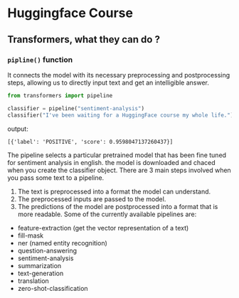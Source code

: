 # Huggingface Course
## Transformers, what they can do ?
### `pipline()` function
It connects the model with its necessary preprocessing and postprocessing steps, allowing us to directly input text and get an intelligible answer. 


```python
from transformers import pipeline

classifier = pipeline("sentiment-analysis")
classifier("I've been waiting for a HuggingFace course my whole life.")
```
output:
```
[{'label': 'POSITIVE', 'score': 0.9598047137260437}]
```
The pipeline selects a particular pretrained model that has been fine tuned for sentiment analysis in english. the model is downloaded and chaced when you create the classifier object. 
There are 3 main steps involved when you pass some text to a pipeline.
1. The text is preprocessed into a format the model can understand.
1. The preprocessed inputs are passed to the model.
1. The predictions of the model are postprocessed into a format that is more readable.
Some of the currently available pipelines are:

  - feature-extraction (get the vector representation of a text)
   - fill-mask
   - ner (named entity recognition)
   - question-answering
   - sentiment-analysis
   - summarization
   - text-generation
   - translation
   - zero-shot-classification
